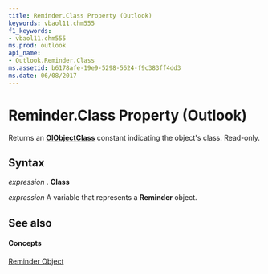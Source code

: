 ```yaml
---
title: Reminder.Class Property (Outlook)
keywords: vbaol11.chm555
f1_keywords:
- vbaol11.chm555
ms.prod: outlook
api_name:
- Outlook.Reminder.Class
ms.assetid: b6178afe-19e9-5298-5624-f9c383ff4dd3
ms.date: 06/08/2017
---
```



# Reminder.Class Property (Outlook)

Returns an  **[OlObjectClass](Outlook.OlObjectClass.md)** constant indicating the object's class. Read-only.


## Syntax

 _expression_ . **Class**

 _expression_ A variable that represents a **Reminder** object.


## See also


#### Concepts


[Reminder Object](Outlook.Reminder.md)

